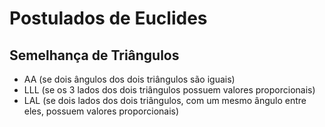 # Postulados de Euclides

## Semelhança de Triângulos
- AA  (se dois ângulos dos dois triângulos são iguais)
- LLL (se os 3 lados dos dois triângulos possuem valores proporcionais)
- LAL (se dois lados dos dois triângulos, com um mesmo ângulo entre eles, possuem valores proporcionais)







